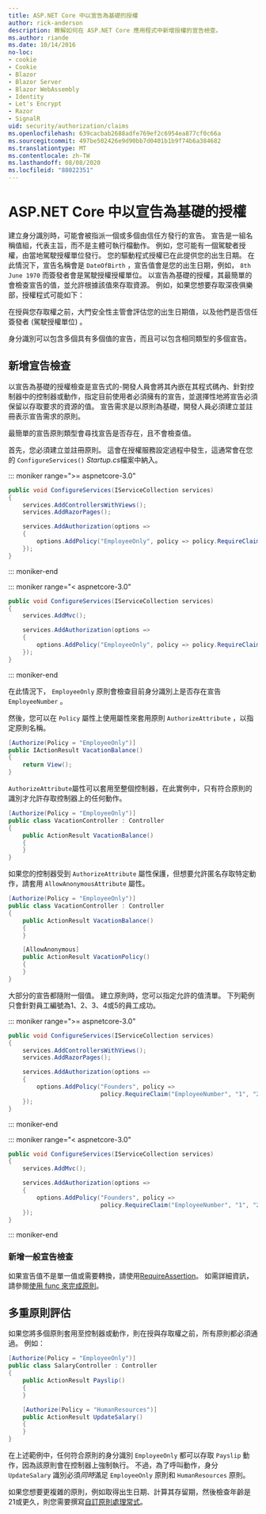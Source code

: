 ```yaml
---
title: ASP.NET Core 中以宣告為基礎的授權
author: rick-anderson
description: 瞭解如何在 ASP.NET Core 應用程式中新增授權的宣告檢查。
ms.author: riande
ms.date: 10/14/2016
no-loc:
- cookie
- Cookie
- Blazor
- Blazor Server
- Blazor WebAssembly
- Identity
- Let's Encrypt
- Razor
- SignalR
uid: security/authorization/claims
ms.openlocfilehash: 639cacbab2688adfe769ef2c6954ea877cf0c66a
ms.sourcegitcommit: 497be502426e9d90bb7d0401b1b9f74b6a384682
ms.translationtype: MT
ms.contentlocale: zh-TW
ms.lasthandoff: 08/08/2020
ms.locfileid: "88022351"
---
```

# <a name="claims-based-authorization-in-aspnet-core"></a>ASP.NET Core 中以宣告為基礎的授權

<a name="security-authorization-claims-based"></a>

建立身分識別時，可能會被指派一個或多個由信任方發行的宣告。 宣告是一組名稱值組，代表主旨，而不是主體可執行檔動作。 例如，您可能有一個駕駛者授權，由當地駕駛授權單位發行。 您的驅動程式授權已在此提供您的出生日期。 在此情況下，宣告名稱會是 `DateOfBirth` ，宣告值會是您的出生日期，例如， `8th June 1970` 而簽發者會是駕駛授權授權單位。 以宣告為基礎的授權，其最簡單的會檢查宣告的值，並允許根據該值來存取資源。 例如，如果您想要存取深夜俱樂部，授權程式可能如下：

在授與您存取權之前，大門安全性主管會評估您的出生日期值，以及他們是否信任簽發者 (駕駛授權單位) 。

身分識別可以包含多個具有多個值的宣告，而且可以包含相同類型的多個宣告。

## <a name="adding-claims-checks"></a>新增宣告檢查

以宣告為基礎的授權檢查是宣告式的-開發人員會將其內嵌在其程式碼內、針對控制器中的控制器或動作，指定目前使用者必須擁有的宣告，並選擇性地將宣告必須保留以存取要求的資源的值。 宣告需求是以原則為基礎，開發人員必須建立並註冊表示宣告需求的原則。

最簡單的宣告原則類型會尋找宣告是否存在，且不會檢查值。

首先，您必須建立並註冊原則。 這會在授權服務設定過程中發生，這通常會在您的 `ConfigureServices()` *Startup.cs*檔案中納入。

::: moniker range=">= aspnetcore-3.0"

```csharp
public void ConfigureServices(IServiceCollection services)
{
    services.AddControllersWithViews();
    services.AddRazorPages();

    services.AddAuthorization(options =>
    {
        options.AddPolicy("EmployeeOnly", policy => policy.RequireClaim("EmployeeNumber"));
    });
}
```

::: moniker-end

::: moniker range="< aspnetcore-3.0"

```csharp
public void ConfigureServices(IServiceCollection services)
{
    services.AddMvc();

    services.AddAuthorization(options =>
    {
        options.AddPolicy("EmployeeOnly", policy => policy.RequireClaim("EmployeeNumber"));
    });
}
```

::: moniker-end

在此情況下， `EmployeeOnly` 原則會檢查目前身分識別上是否存在宣告 `EmployeeNumber` 。

然後，您可以在 `Policy` 屬性上使用屬性來套用原則 `AuthorizeAttribute` ，以指定原則名稱。

```csharp
[Authorize(Policy = "EmployeeOnly")]
public IActionResult VacationBalance()
{
    return View();
}
```

`AuthorizeAttribute`屬性可以套用至整個控制器，在此實例中，只有符合原則的識別才允許存取控制器上的任何動作。

```csharp
[Authorize(Policy = "EmployeeOnly")]
public class VacationController : Controller
{
    public ActionResult VacationBalance()
    {
    }
}
```

如果您的控制器受到 `AuthorizeAttribute` 屬性保護，但想要允許匿名存取特定動作，請套用 `AllowAnonymousAttribute` 屬性。

```csharp
[Authorize(Policy = "EmployeeOnly")]
public class VacationController : Controller
{
    public ActionResult VacationBalance()
    {
    }

    [AllowAnonymous]
    public ActionResult VacationPolicy()
    {
    }
}
```

大部分的宣告都隨附一個值。 建立原則時，您可以指定允許的值清單。 下列範例只會針對員工編號為1、2、3、4或5的員工成功。

::: moniker range=">= aspnetcore-3.0"

```csharp
public void ConfigureServices(IServiceCollection services)
{
    services.AddControllersWithViews();
    services.AddRazorPages();

    services.AddAuthorization(options =>
    {
        options.AddPolicy("Founders", policy =>
                          policy.RequireClaim("EmployeeNumber", "1", "2", "3", "4", "5"));
    });
}
```

::: moniker-end

::: moniker range="< aspnetcore-3.0"

```csharp
public void ConfigureServices(IServiceCollection services)
{
    services.AddMvc();

    services.AddAuthorization(options =>
    {
        options.AddPolicy("Founders", policy =>
                          policy.RequireClaim("EmployeeNumber", "1", "2", "3", "4", "5"));
    });
}
```

::: moniker-end
### <a name="add-a-generic-claim-check"></a>新增一般宣告檢查

如果宣告值不是單一值或需要轉換，請使用[RequireAssertion](/dotnet/api/microsoft.aspnetcore.authorization.authorizationpolicybuilder.requireassertion)。 如需詳細資訊，請參閱[使用 func 來完成原則](xref:security/authorization/policies#use-a-func-to-fulfill-a-policy)。

## <a name="multiple-policy-evaluation"></a>多重原則評估

如果您將多個原則套用至控制器或動作，則在授與存取權之前，所有原則都必須通過。 例如：

```csharp
[Authorize(Policy = "EmployeeOnly")]
public class SalaryController : Controller
{
    public ActionResult Payslip()
    {
    }

    [Authorize(Policy = "HumanResources")]
    public ActionResult UpdateSalary()
    {
    }
}
```

在上述範例中，任何符合原則的身分識別 `EmployeeOnly` 都可以存取 `Payslip` 動作，因為該原則會在控制器上強制執行。 不過，為了呼叫動作，身分 `UpdateSalary` 識別必須*同時*滿足 `EmployeeOnly` 原則和 `HumanResources` 原則。

如果您想要更複雜的原則，例如取得出生日期、計算其存留期，然後檢查年齡是21或更久，則您需要撰寫[自訂原則處理常式](xref:security/authorization/policies)。
